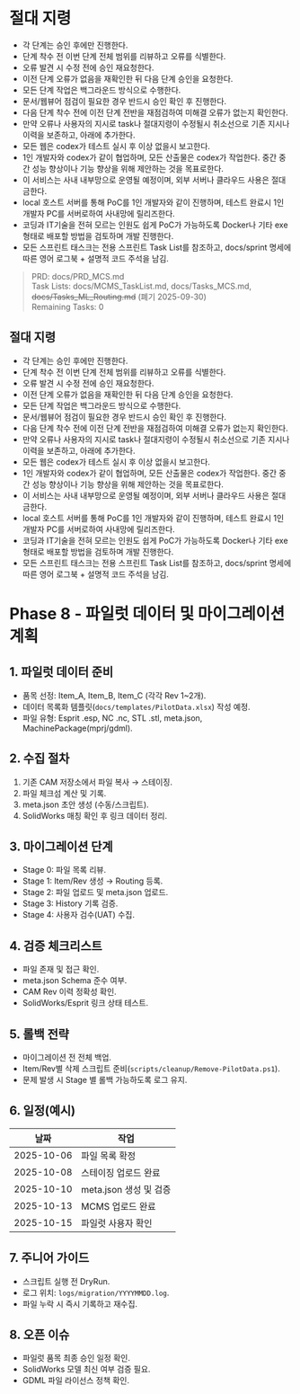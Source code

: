 # 절대 지령
- 각 단계는 승인 후에만 진행한다.
- 단계 착수 전 이번 단계 전체 범위를 리뷰하고 오류를 식별한다.
- 오류 발견 시 수정 전에 승인 재요청한다.
- 이전 단계 오류가 없음을 재확인한 뒤 다음 단계 승인을 요청한다.
- 모든 단계 작업은 백그라운드 방식으로 수행한다.
- 문서/웹뷰어 점검이 필요한 경우 반드시 승인 확인 후 진행한다.
- 다음 단계 착수 전에 이전 단계 전반을 재점검하여 미해결 오류가 없는지 확인한다.
- 만약 오류나 사용자의 지시로 task나 절대지령이 수정될시 취소선으로 기존 지시나 이력을 보존하고, 아래에 추가한다.
- 모든 웹은 codex가 테스트 실시 후 이상 없을시 보고한다.
- 1인 개발자와 codex가 같이 협업하며, 모든 산출물은 codex가 작업한다. 중간 중간 성능 향상이나 기능 향상을 위해 제안하는 것을 목표로한다.
- 이 서비스는 사내 내부망으로 운영될 예정이며, 외부 서버나 클라우드 사용은 절대 금한다.
- local 호스트 서버를 통해 PoC를 1인 개발자와 같이 진행하며, 테스트 완료시 1인 개발자 PC를 서버로하여 사내망에 릴리즈한다.
- 코딩과 IT기술을 전혀 모르는 인원도 쉽게 PoC가 가능하도록 Docker나 기타 exe 형태로 배포할 방법을 검토하며 개발 진행한다.
- 모든 스프린트 태스크는 전용 스프린트 Task List를 참조하고, docs/sprint 명세에 따른 영어 로그북 + 설명적 코드 주석을 남김.

> PRD: docs/PRD_MCS.md  
> Task Lists: docs/MCMS_TaskList.md, docs/Tasks_MCS.md, ~~docs/Tasks_ML_Routing.md~~ (폐기 2025-09-30)  
> Remaining Tasks: 0

## 절대 지령
- 각 단계는 승인 후에만 진행한다.
- 단계 착수 전 이번 단계 전체 범위를 리뷰하고 오류를 식별한다.
- 오류 발견 시 수정 전에 승인 재요청한다.
- 이전 단계 오류가 없음을 재확인한 뒤 다음 단계 승인을 요청한다.
- 모든 단계 작업은 백그라운드 방식으로 수행한다.
- 문서/웹뷰어 점검이 필요한 경우 반드시 승인 확인 후 진행한다.
- 다음 단계 착수 전에 이전 단계 전반을 재점검하여 미해결 오류가 없는지 확인한다.
- 만약 오류나 사용자의 지시로 task나 절대지령이 수정될시 취소선으로 기존 지시나 이력을 보존하고, 아래에 추가한다.
- 모든 웹은 codex가 테스트 실시 후 이상 없을시 보고한다.
- 1인 개발자와 codex가 같이 협업하며, 모든 산출물은 codex가 작업한다. 중간 중간 성능 향상이나 기능 향상을 위해 제안하는 것을 목표로한다.
- 이 서비스는 사내 내부망으로 운영될 예정이며, 외부 서버나 클라우드 사용은 절대 금한다.
- local 호스트 서버를 통해 PoC를 1인 개발자와 같이 진행하며, 테스트 완료시 1인 개발자 PC를 서버로하여 사내망에 릴리즈한다.
- 코딩과 IT기술을 전혀 모르는 인원도 쉽게 PoC가 가능하도록 Docker나 기타 exe 형태로 배포할 방법을 검토하며 개발 진행한다.
- 모든 스프린트 태스크는 전용 스프린트 Task List를 참조하고, docs/sprint 명세에 따른 영어 로그북 + 설명적 코드 주석을 남김.
# Phase 8 - 파일럿 데이터 및 마이그레이션 계획

## 1. 파일럿 데이터 준비
- 품목 선정: Item_A, Item_B, Item_C (각각 Rev 1~2개).
- 데이터 목록화 템플릿(`docs/templates/PilotData.xlsx`) 작성 예정.
- 파일 유형: Esprit .esp, NC .nc, STL .stl, meta.json, MachinePackage(mprj/gdml).

## 2. 수집 절차
1. 기존 CAM 저장소에서 파일 복사 → 스테이징.
2. 파일 체크섬 계산 및 기록.
3. meta.json 초안 생성 (수동/스크립트).
4. SolidWorks 매칭 확인 후 링크 데이터 정리.

## 3. 마이그레이션 단계
- Stage 0: 파일 목록 리뷰.
- Stage 1: Item/Rev 생성 → Routing 등록.
- Stage 2: 파일 업로드 및 meta.json 업로드.
- Stage 3: History 기록 검증.
- Stage 4: 사용자 검수(UAT) 수집.

## 4. 검증 체크리스트
- 파일 존재 및 접근 확인.
- meta.json Schema 준수 여부.
- CAM Rev 이력 정확성 확인.
- SolidWorks/Esprit 링크 상태 테스트.

## 5. 롤백 전략
- 마이그레이션 전 전체 백업.
- Item/Rev별 삭제 스크립트 준비(`scripts/cleanup/Remove-PilotData.ps1`).
- 문제 발생 시 Stage 별 롤백 가능하도록 로그 유지.

## 6. 일정(예시)
| 날짜 | 작업 |
| --- | --- |
| 2025-10-06 | 파일 목록 확정 |
| 2025-10-08 | 스테이징 업로드 완료 |
| 2025-10-10 | meta.json 생성 및 검증 |
| 2025-10-13 | MCMS 업로드 완료 |
| 2025-10-15 | 파일럿 사용자 확인 |

## 7. 주니어 가이드
- 스크립트 실행 전 DryRun.
- 로그 위치: `logs/migration/YYYYMMDD.log`.
- 파일 누락 시 즉시 기록하고 재수집.

## 8. 오픈 이슈
- 파일럿 품목 최종 승인 일정 확인.
- SolidWorks 모델 최신 여부 검증 필요.
- GDML 파일 라이선스 정책 확인.

